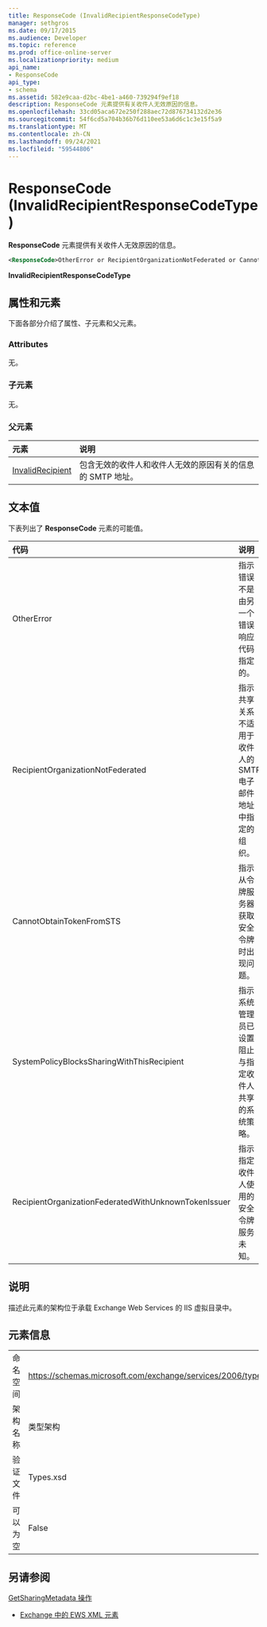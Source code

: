 ```yaml
---
title: ResponseCode (InvalidRecipientResponseCodeType)
manager: sethgros
ms.date: 09/17/2015
ms.audience: Developer
ms.topic: reference
ms.prod: office-online-server
ms.localizationpriority: medium
api_name:
- ResponseCode
api_type:
- schema
ms.assetid: 582e9caa-d2bc-4be1-a460-739294f9ef18
description: ResponseCode 元素提供有关收件人无效原因的信息。
ms.openlocfilehash: 33cd05aca672e250f288aec72d876734132d2e36
ms.sourcegitcommit: 54f6cd5a704b36b76d110ee53a6d6c1c3e15f5a9
ms.translationtype: MT
ms.contentlocale: zh-CN
ms.lasthandoff: 09/24/2021
ms.locfileid: "59544806"
---
```

# <a name="responsecode-invalidrecipientresponsecodetype"></a>ResponseCode (InvalidRecipientResponseCodeType)

**ResponseCode** 元素提供有关收件人无效原因的信息。 
  
```XML
<ResponseCode>OtherError or RecipientOrganizationNotFederated or CannotObtainTokenFromSTS or SystemPolicyBlocksSharingWithThisRecipient or RecipientOrganizationFederatedWithUnknownTokenIssuer</ResponseCode>
```

 **InvalidRecipientResponseCodeType**
## <a name="attributes-and-elements"></a>属性和元素

下面各部分介绍了属性、子元素和父元素。
  
### <a name="attributes"></a>Attributes

无。
  
### <a name="child-elements"></a>子元素

无。
  
### <a name="parent-elements"></a>父元素

|**元素**|**说明**|
|:-----|:-----|
|[InvalidRecipient](invalidrecipient.md) <br/> |包含无效的收件人和收件人无效的原因有关的信息的 SMTP 地址。  <br/> |
   
## <a name="text-value"></a>文本值

下表列出了 **ResponseCode** 元素的可能值。 
  
|**代码**|**说明**|
|:-----|:-----|
|OtherError  <br/> |指示错误不是由另一个错误响应代码指定的。  <br/> |
|RecipientOrganizationNotFederated  <br/> |指示共享关系不适用于收件人的 SMTP 电子邮件地址中指定的组织。  <br/> |
|CannotObtainTokenFromSTS  <br/> |指示从令牌服务器获取安全令牌时出现问题。  <br/> |
|SystemPolicyBlocksSharingWithThisRecipient  <br/> |指示系统管理员已设置阻止与指定收件人共享的系统策略。  <br/> |
|RecipientOrganizationFederatedWithUnknownTokenIssuer  <br/> |指示指定收件人使用的安全令牌服务未知。  <br/> |
   
## <a name="remarks"></a>说明

描述此元素的架构位于承载 Exchange Web Services 的 IIS 虚拟目录中。
  
## <a name="element-information"></a>元素信息

|||
|:-----|:-----|
|命名空间  <br/> |https://schemas.microsoft.com/exchange/services/2006/types  <br/> |
|架构名称  <br/> |类型架构  <br/> |
|验证文件  <br/> |Types.xsd  <br/> |
|可以为空  <br/> |False  <br/> |
   
## <a name="see-also"></a>另请参阅



[GetSharingMetadata 操作](getsharingmetadata-operation.md)


- [Exchange 中的 EWS XML 元素](ews-xml-elements-in-exchange.md)

